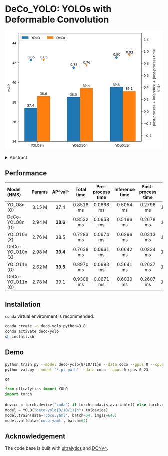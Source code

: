 # DeCo_YOLO: YOLOs with Deformable Convolution

![graph](/images/graph.png)

<details>
<summary>Abstract</summary>
In the robot industry, many researchers try to maximize the performance of object detection in limited environments like time and resources. So, in this paper we propose a combination of the most commonly used You Look Only Once (YOLO) in object detection field and deformable convolution network (DCN) modified from original convolution operator. Especially, DCN is accelerated in DCNv4 compared to previous DCN versions by using customized CUDA code. The experimental results show that while the proposed models have parameters and slightly increased inference time, they outperform the original models in performance. For example, compared to their respective base model, the proposed DeCo-YOLO8n, DeCO-YOLO10n and DeCo-YOLO11n achieves 38.6(+1.2) 39.4(+0.9), and 39.1(-0.4) AP<sup>val</sup> , respectively. Based on experiments, we can consider using various existing object detection models with DCN to maximize performance in limited environments like real-time object detection. 
</details>

## Performance
| Model (NMS) |	Params | AP^val^ | Total time | Pre-process time | Inference time | Post-process time | FPS |  
| :---------------| :---: | :------: | :------: | :------: | :------: | :------: | :------: |
| YOLO8n (O) | 3.15 M | 37.4 | 0.8518 ms | 0.0668 ms | 0.5054 ms | 0.2796 ms | 1174 |
| DeCo-YOLO8n (O) | 2.94 M | **38.6** | 0.8532 ms | 0.0658 ms | 0.5196 ms | 0.2678 ms | 1172 |
| YOLO10n (X) | 2.76 M | 38.5 | 0.7283 ms | 0.0674 ms | 0.6296 ms | 0.0313 ms | 1373 |
| DeCo-YOLO10n (X) | 2.98 M | **39.4** | 0.7638 ms | 0.0661 ms | 0.6642 ms | 0.0334 ms | 1309 |
| YOLO11n (O) | 2.62 M | **39.5** | 0.8970 ms | 0.0693 ms | 0.5641 ms | 0.2637 ms | 1115 |
| DeCo-YOLO11n (O) | 2.78 M | 39.1 | 0.9308 ms | 0.0671 ms | 0.6030 ms | 0.2607 ms | 1074 |

## Installation
```conda``` virtual environment is recommended.
```bash
conda create -n deco-yolo python=3.8
conda activate deco-yolo
sh install.sh
```

## Demo
```bash
python train.py --model deco-yolo{8/10/11}n --data coco --gpus 0 --cpus 0-23 --epochs 1000
python val.py --model "*.pt path" --data coco --gpus 0 cpus 0-23
```
or
```python
from ultralytics import YOLO
import torch

device = torch.device("cuda") if torch.cuda.is_available() else torch.device("cpu")
model = YOLO("deco-yolo{8/10/11}n").to(device)
model.train(data='coco.yaml', batch=64, imgsz=640)
model.val(data='coco.yaml', batch=64)
```

## Acknowledgement
The code base is built with [ultralytics](https://github.com/ultralytics/ultralytics) and [DCNv4](https://github.com/OpenGVLab/DCNv4).